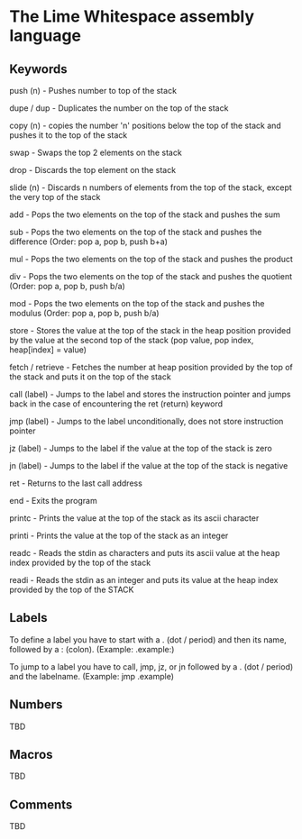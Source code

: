 # The Lime Whitespace assembly language


## Keywords
push (n)         - Pushes number to top of the stack

dupe / dup       - Duplicates the number on the top of the stack

copy (n)         - copies the number 'n' positions below the top of the stack and pushes it to the top of the stack

swap             - Swaps the top 2 elements on the stack

drop             - Discards the top element on the stack

slide (n)        - Discards n numbers of elements from the top of the stack, except the very top of the stack

add              - Pops the two elements on the top of the stack and pushes the sum

sub              - Pops the two elements on the top of the stack and pushes the difference (Order: pop a, pop b, push b+a)

mul              - Pops the two elements on the top of the stack and pushes the product

div              - Pops the two elements on the top of the stack and pushes the quotient (Order: pop a, pop b, push b/a)

mod              - Pops the two elements on the top of the stack and pushes the modulus (Order: pop a, pop b, push b/a)

store            - Stores the value at the top of the stack in the heap position provided by the value at the second top of the stack (pop value, pop index, heap[index] = value)

fetch / retrieve - Fetches the number at heap position provided by the top of the stack and puts it on the top of the stack

call (label)     - Jumps to the label and stores the instruction pointer and jumps back in the case of encountering the ret (return) keyword

jmp (label)      - Jumps to the label unconditionally, does not store instruction pointer

jz (label)       - Jumps to the label if the value at the top of the stack is zero

jn (label)       - Jumps to the label if the value at the top of the stack is negative

ret              - Returns to the last call address

end              - Exits the program

printc           - Prints the value at the top of the stack as its ascii character

printi           - Prints the value at the top of the stack as an integer

readc            - Reads the stdin as characters and puts its ascii value at the heap index provided by the top of the stack

readi            - Reads the stdin as an integer and puts its value at the heap index provided by the top of the STACK


## Labels
To define a label you have to start with a . (dot / period) and then its name, followed by a : (colon). (Example: .example:)

To jump to a label you have to call, jmp, jz, or jn followed by a . (dot / period) and the labelname. (Example: jmp .example)


## Numbers

TBD

## Macros

TBD

## Comments

TBD
